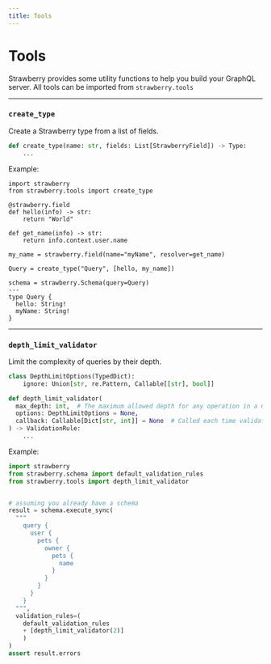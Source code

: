 ```yaml
---
title: Tools
---
```


# Tools

Strawberry provides some utility functions to help you build your GraphQL
server. All tools can be imported from `strawberry.tools`

---

### `create_type`

Create a Strawberry type from a list of fields.

```python
def create_type(name: str, fields: List[StrawberryField]) -> Type:
    ...
```

Example:

```python+schema
import strawberry
from strawberry.tools import create_type

@strawberry.field
def hello(info) -> str:
    return "World"

def get_name(info) -> str:
    return info.context.user.name

my_name = strawberry.field(name="myName", resolver=get_name)

Query = create_type("Query", [hello, my_name])

schema = strawberry.Schema(query=Query)
---
type Query {
  hello: String!
  myName: String!
}
```

---

### `depth_limit_validator`

Limit the complexity of queries by their depth.

```python
class DepthLimitOptions(TypedDict):
    ignore: Union[str, re.Pattern, Callable[[str], bool]]

def depth_limit_validator(
  max_depth: int,  # The maximum allowed depth for any operation in a GraphQL document
  options: DepthLimitOptions = None,
  callback: Callable[Dict[str, int]] = None  # Called each time validation runs.  Receives an Object which is a map of the depths for each operation
) -> ValidationRule:
    ...
```

Example:

```python
import strawberry
from strawberry.schema import default_validation_rules
from strawberry.tools import depth_limit_validator


# assuming you already have a schema
result = schema.execute_sync(
  """
    query {
      user {
        pets {
          owner {
            pets {
              name
            }
          }
        }
      }
    }
  """,
  validation_rules=(
    default_validation_rules
    + [depth_limit_validator(2)]
    )
)
assert result.errors
```
